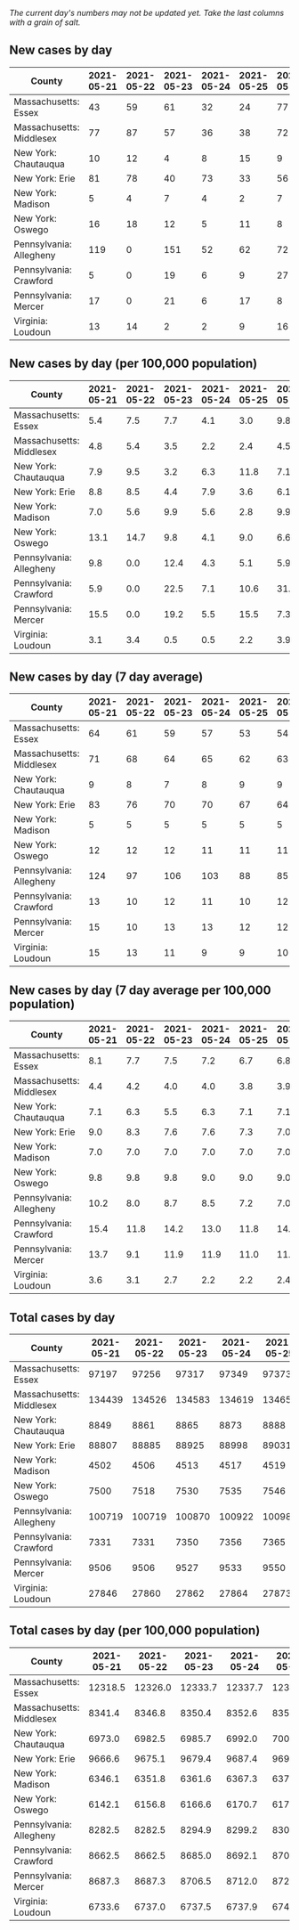 _The current day's numbers may not be updated yet. Take the last columns with a grain of salt._
## New cases by day

| County | 2021-05-21 | 2021-05-22 | 2021-05-23 | 2021-05-24 | 2021-05-25 | 2021-05-26 | 2021-05-27 |
| --- | --- | --- | --- | --- | --- | --- | --- |
| Massachusetts: Essex | 43 | 59 | 61 | 32 | 24 | 77 | 41 |
| Massachusetts: Middlesex | 77 | 87 | 57 | 36 | 38 | 72 | 29 |
| New York: Chautauqua | 10 | 12 | 4 | 8 | 15 | 9 | 3 |
| New York: Erie | 81 | 78 | 40 | 73 | 33 | 56 | 55 |
| New York: Madison | 5 | 4 | 7 | 4 | 2 | 7 | 6 |
| New York: Oswego | 16 | 18 | 12 | 5 | 11 | 8 | 7 |
| Pennsylvania: Allegheny | 119 | 0 | 151 | 52 | 62 | 72 | 47 |
| Pennsylvania: Crawford | 5 | 0 | 19 | 6 | 9 | 27 | 10 |
| Pennsylvania: Mercer | 17 | 0 | 21 | 6 | 17 | 8 | 10 |
| Virginia: Loudoun | 13 | 14 | 2 | 2 | 9 | 16 | 13 |

## New cases by day (per 100,000 population)

| County | 2021-05-21 | 2021-05-22 | 2021-05-23 | 2021-05-24 | 2021-05-25 | 2021-05-26 | 2021-05-27 |
| --- | --- | --- | --- | --- | --- | --- | --- |
| Massachusetts: Essex | 5.4 | 7.5 | 7.7 | 4.1 | 3.0 | 9.8 | 5.2 |
| Massachusetts: Middlesex | 4.8 | 5.4 | 3.5 | 2.2 | 2.4 | 4.5 | 1.8 |
| New York: Chautauqua | 7.9 | 9.5 | 3.2 | 6.3 | 11.8 | 7.1 | 2.4 |
| New York: Erie | 8.8 | 8.5 | 4.4 | 7.9 | 3.6 | 6.1 | 6.0 |
| New York: Madison | 7.0 | 5.6 | 9.9 | 5.6 | 2.8 | 9.9 | 8.5 |
| New York: Oswego | 13.1 | 14.7 | 9.8 | 4.1 | 9.0 | 6.6 | 5.7 |
| Pennsylvania: Allegheny | 9.8 | 0.0 | 12.4 | 4.3 | 5.1 | 5.9 | 3.9 |
| Pennsylvania: Crawford | 5.9 | 0.0 | 22.5 | 7.1 | 10.6 | 31.9 | 11.8 |
| Pennsylvania: Mercer | 15.5 | 0.0 | 19.2 | 5.5 | 15.5 | 7.3 | 9.1 |
| Virginia: Loudoun | 3.1 | 3.4 | 0.5 | 0.5 | 2.2 | 3.9 | 3.1 |

## New cases by day (7 day average)

| County | 2021-05-21 | 2021-05-22 | 2021-05-23 | 2021-05-24 | 2021-05-25 | 2021-05-26 | 2021-05-27 |
| --- | --- | --- | --- | --- | --- | --- | --- |
| Massachusetts: Essex | 64 | 61 | 59 | 57 | 53 | 54 | 48 |
| Massachusetts: Middlesex | 71 | 68 | 64 | 65 | 62 | 63 | 57 |
| New York: Chautauqua | 9 | 8 | 7 | 8 | 9 | 9 | 9 |
| New York: Erie | 83 | 76 | 70 | 70 | 67 | 64 | 59 |
| New York: Madison | 5 | 5 | 5 | 5 | 5 | 5 | 5 |
| New York: Oswego | 12 | 12 | 12 | 11 | 11 | 11 | 11 |
| Pennsylvania: Allegheny | 124 | 97 | 106 | 103 | 88 | 85 | 72 |
| Pennsylvania: Crawford | 13 | 10 | 12 | 11 | 10 | 12 | 11 |
| Pennsylvania: Mercer | 15 | 10 | 13 | 13 | 12 | 12 | 11 |
| Virginia: Loudoun | 15 | 13 | 11 | 9 | 9 | 10 | 10 |

## New cases by day (7 day average per 100,000 population)

| County | 2021-05-21 | 2021-05-22 | 2021-05-23 | 2021-05-24 | 2021-05-25 | 2021-05-26 | 2021-05-27 |
| --- | --- | --- | --- | --- | --- | --- | --- |
| Massachusetts: Essex | 8.1 | 7.7 | 7.5 | 7.2 | 6.7 | 6.8 | 6.1 |
| Massachusetts: Middlesex | 4.4 | 4.2 | 4.0 | 4.0 | 3.8 | 3.9 | 3.5 |
| New York: Chautauqua | 7.1 | 6.3 | 5.5 | 6.3 | 7.1 | 7.1 | 7.1 |
| New York: Erie | 9.0 | 8.3 | 7.6 | 7.6 | 7.3 | 7.0 | 6.4 |
| New York: Madison | 7.0 | 7.0 | 7.0 | 7.0 | 7.0 | 7.0 | 7.0 |
| New York: Oswego | 9.8 | 9.8 | 9.8 | 9.0 | 9.0 | 9.0 | 9.0 |
| Pennsylvania: Allegheny | 10.2 | 8.0 | 8.7 | 8.5 | 7.2 | 7.0 | 5.9 |
| Pennsylvania: Crawford | 15.4 | 11.8 | 14.2 | 13.0 | 11.8 | 14.2 | 13.0 |
| Pennsylvania: Mercer | 13.7 | 9.1 | 11.9 | 11.9 | 11.0 | 11.0 | 10.1 |
| Virginia: Loudoun | 3.6 | 3.1 | 2.7 | 2.2 | 2.2 | 2.4 | 2.4 |

## Total cases by day

| County | 2021-05-21 | 2021-05-22 | 2021-05-23 | 2021-05-24 | 2021-05-25 | 2021-05-26 | 2021-05-27 |
| --- | --- | --- | --- | --- | --- | --- | --- |
| Massachusetts: Essex | 97197 | 97256 | 97317 | 97349 | 97373 | 97450 | 97491 |
| Massachusetts: Middlesex | 134439 | 134526 | 134583 | 134619 | 134657 | 134729 | 134758 |
| New York: Chautauqua | 8849 | 8861 | 8865 | 8873 | 8888 | 8897 | 8900 |
| New York: Erie | 88807 | 88885 | 88925 | 88998 | 89031 | 89087 | 89142 |
| New York: Madison | 4502 | 4506 | 4513 | 4517 | 4519 | 4526 | 4532 |
| New York: Oswego | 7500 | 7518 | 7530 | 7535 | 7546 | 7554 | 7561 |
| Pennsylvania: Allegheny | 100719 | 100719 | 100870 | 100922 | 100984 | 101056 | 101103 |
| Pennsylvania: Crawford | 7331 | 7331 | 7350 | 7356 | 7365 | 7392 | 7402 |
| Pennsylvania: Mercer | 9506 | 9506 | 9527 | 9533 | 9550 | 9558 | 9568 |
| Virginia: Loudoun | 27846 | 27860 | 27862 | 27864 | 27873 | 27889 | 27902 |

## Total cases by day (per 100,000 population)

| County | 2021-05-21 | 2021-05-22 | 2021-05-23 | 2021-05-24 | 2021-05-25 | 2021-05-26 | 2021-05-27 |
| --- | --- | --- | --- | --- | --- | --- | --- |
| Massachusetts: Essex | 12318.5 | 12326.0 | 12333.7 | 12337.7 | 12340.8 | 12350.5 | 12355.7 |
| Massachusetts: Middlesex | 8341.4 | 8346.8 | 8350.4 | 8352.6 | 8355.0 | 8359.4 | 8361.2 |
| New York: Chautauqua | 6973.0 | 6982.5 | 6985.7 | 6992.0 | 7003.8 | 7010.9 | 7013.2 |
| New York: Erie | 9666.6 | 9675.1 | 9679.4 | 9687.4 | 9691.0 | 9697.1 | 9703.0 |
| New York: Madison | 6346.1 | 6351.8 | 6361.6 | 6367.3 | 6370.1 | 6379.9 | 6388.4 |
| New York: Oswego | 6142.1 | 6156.8 | 6166.6 | 6170.7 | 6179.7 | 6186.3 | 6192.0 |
| Pennsylvania: Allegheny | 8282.5 | 8282.5 | 8294.9 | 8299.2 | 8304.3 | 8310.2 | 8314.1 |
| Pennsylvania: Crawford | 8662.5 | 8662.5 | 8685.0 | 8692.1 | 8702.7 | 8734.6 | 8746.4 |
| Pennsylvania: Mercer | 8687.3 | 8687.3 | 8706.5 | 8712.0 | 8727.5 | 8734.8 | 8744.0 |
| Virginia: Loudoun | 6733.6 | 6737.0 | 6737.5 | 6737.9 | 6740.1 | 6744.0 | 6747.1 |
